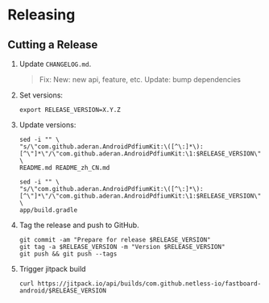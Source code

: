 Releasing
=========

Cutting a Release
-----------------

1. Update `CHANGELOG.md`.
   > Fix:
   > New: new api, feature, etc.
   > Update: bump dependencies
2. Set versions:

    ```
    export RELEASE_VERSION=X.Y.Z
    ```
3. Update versions:
   ```shell
   sed -i "" \
   "s/\"com.github.aderan.AndroidPdfiumKit:\([^\:]*\):[^\"]*\"/\"com.github.aderan.AndroidPdfiumKit:\1:$RELEASE_VERSION\"/g" \
   README.md README_zh_CN.md
   
   sed -i "" \
   "s/\"com.github.aderan.AndroidPdfiumKit:\([^\:]*\):[^\"]*\"/\"com.github.aderan.AndroidPdfiumKit:\1:$RELEASE_VERSION\"/g" \
   app/build.gradle
    ```
4. Tag the release and push to GitHub.
   ```shell
   git commit -am "Prepare for release $RELEASE_VERSION"
   git tag -a $RELEASE_VERSION -m "Version $RELEASE_VERSION"
   git push && git push --tags
   ```

5. Trigger jitpack build
   ```shell
   curl https://jitpack.io/api/builds/com.github.netless-io/fastboard-android/$RELEASE_VERSION
   ```